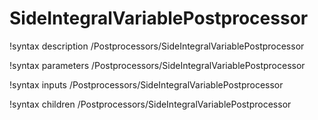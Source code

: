 <!-- MOOSE Documentation Stub: Remove this when content is added. -->

# SideIntegralVariablePostprocessor

!syntax description /Postprocessors/SideIntegralVariablePostprocessor

!syntax parameters /Postprocessors/SideIntegralVariablePostprocessor

!syntax inputs /Postprocessors/SideIntegralVariablePostprocessor

!syntax children /Postprocessors/SideIntegralVariablePostprocessor
